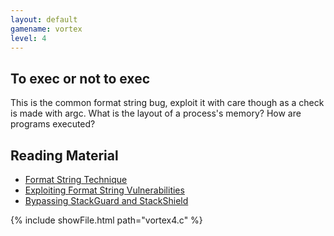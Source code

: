 ```yaml
---
layout: default
gamename: vortex
level: 4
---
```

To exec or not to exec
----------------------
This is the common format string bug, exploit it with care though as
a check is made with argc. What is the layout of a process's memory?
How are programs executed?

Reading Material
----------------
- [Format String Technique][]
- [Exploiting Format String Vulnerabilities][]
- [Bypassing StackGuard and StackShield][]

{% include showFile.html path="vortex4.c" %}

[Format String Technique]: http://julianor.tripod.com/bc/NN-formats.txt
[Exploiting Format String Vulnerabilities]: readingmaterial/teso_format.txt
[Bypassing StackGuard and StackShield]: http://www.phrack.org/issues.html?issue=56&id=5#article
